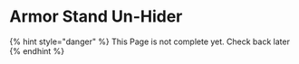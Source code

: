 # Armor Stand Un-Hider

{% hint style="danger" %}
This Page is not complete yet. Check back later
{% endhint %}

